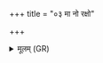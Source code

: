 +++
title = "०३ मा नो रक्षो"

+++
<details><summary>मूलम् (GR)</summary>

मा नो रक्षो अभि नड् यातुमावताम्  
अपोच्छतं मिथुना या किमीदिना ।  
पृथिवी नः पार्थिवात् पात्व् अंहसो  
अन्तरिक्षं दिव्यात् पात्व् अस्मान् ॥
</details>